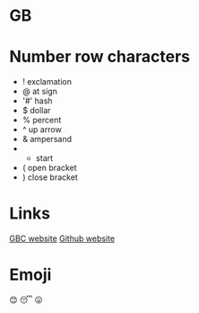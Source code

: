 # GB
# Number row characters

- !  exclamation 
- @  at sign
- '#' hash
- $   dollar
- %   percent
- ^   up arrow
- &   ampersand
- *   start
- (   open bracket
- )   close bracket

# Links
[GBC website](https://https://www.georgebrown.ca)
[Github website](https://github.com)

# Emoji
:blush:
:sleeping:
:stuck_out_tongue:
